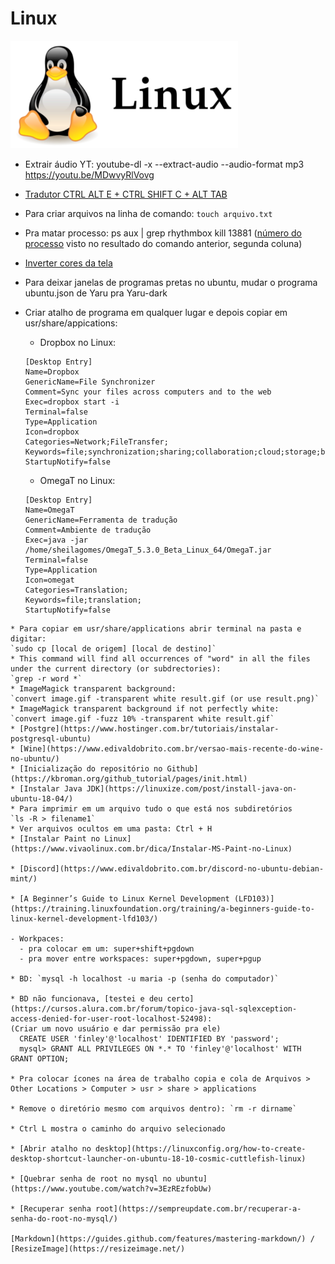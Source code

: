 # Linux

![Logo do linux](https://github.com/sheilagomes/diario-de-estudos/blob/main/Linux/logo-linux.png)

* Extrair áudio YT: youtube-dl -x --extract-audio --audio-format mp3 https://youtu.be/MDwvyRlVovg

* [Tradutor CTRL ALT E +  CTRL SHIFT C + ALT TAB](https://crow-translate.github.io/#installation)

* Para criar arquivos na linha de comando: `touch arquivo.txt`

* Pra matar processo: ps aux | grep rhythmbox
kill 13881 ([número do processo](https://superuser.com/questions/117913/ps-aux-output-meaning) visto no resultado do comando anterior, segunda coluna)

* [Inverter cores da tela](https://itectec.com/ubuntu/ubuntu-how-to-reverse-colors-for-the-current-window-in-gnome-shell/)

* Para deixar janelas de programas pretas no ubuntu, mudar o programa ubuntu.json de Yaru pra Yaru-dark

* Criar atalho de programa em qualquer lugar e depois copiar em usr/share/appications:
    * Dropbox no Linux:
  ```
  [Desktop Entry]
  Name=Dropbox
  GenericName=File Synchronizer
  Comment=Sync your files across computers and to the web
  Exec=dropbox start -i
  Terminal=false
  Type=Application
  Icon=dropbox
  Categories=Network;FileTransfer;
  Keywords=file;synchronization;sharing;collaboration;cloud;storage;backup;
  StartupNotify=false
  ```
  * OmegaT no Linux:
  ```
  [Desktop Entry]
  Name=OmegaT
  GenericName=Ferramenta de tradução
  Comment=Ambiente de tradução
  Exec=java -jar /home/sheilagomes/OmegaT_5.3.0_Beta_Linux_64/OmegaT.jar
  Terminal=false
  Type=Application
  Icon=omegat
  Categories=Translation;
  Keywords=file;translation;
  StartupNotify=false
```
* Para copiar em usr/share/applications abrir terminal na pasta e digitar:
`sudo cp [local de origem] [local de destino]`
* This command will find all occurrences of "word" in all the files under the current directory (or subdrectories): 
`grep -r word *`
* ImageMagick transparent background:
`convert image.gif -transparent white result.gif (or use result.png)`
* ImageMagick transparent background if not perfectly white:
`convert image.gif -fuzz 10% -transparent white result.gif`
* [Postgre](https://www.hostinger.com.br/tutoriais/instalar-postgresql-ubuntu)
* [Wine](https://www.edivaldobrito.com.br/versao-mais-recente-do-wine-no-ubuntu/)
* [Inicialização do repositório no Github](https://kbroman.org/github_tutorial/pages/init.html)
* [Instalar Java JDK](https://linuxize.com/post/install-java-on-ubuntu-18-04/)
* Para imprimir em um arquivo tudo o que está nos subdiretórios 
`ls -R > filename1`
* Ver arquivos ocultos em uma pasta: Ctrl + H
* [Instalar Paint no Linux](https://www.vivaolinux.com.br/dica/Instalar-MS-Paint-no-Linux)

* [Discord](https://www.edivaldobrito.com.br/discord-no-ubuntu-debian-mint/)

* [A Beginner’s Guide to Linux Kernel Development (LFD103)](https://training.linuxfoundation.org/training/a-beginners-guide-to-linux-kernel-development-lfd103/)

- Workpaces:
  - pra colocar em um: super+shift+pgdown
  - pra mover entre workspaces: super+pgdown, super+pgup

* BD: `mysql -h localhost -u maria -p (senha do computador)`

* BD não funcionava, [testei e deu certo](https://cursos.alura.com.br/forum/topico-java-sql-sqlexception-access-denied-for-user-root-localhost-52498):
(Criar um novo usuário e dar permissão pra ele)
  CREATE USER 'finley'@'localhost' IDENTIFIED BY 'password';
  mysql> GRANT ALL PRIVILEGES ON *.* TO 'finley'@'localhost' WITH GRANT OPTION;

* Pra colocar ícones na área de trabalho copia e cola de Arquivos > Other Locations > Computer > usr > share > applications

* Remove o diretório mesmo com arquivos dentro): `rm -r dirname`

* Ctrl L mostra o caminho do arquivo selecionado

* [Abrir atalho no desktop](https://linuxconfig.org/how-to-create-desktop-shortcut-launcher-on-ubuntu-18-10-cosmic-cuttlefish-linux)

* [Quebrar senha de root no mysql no ubuntu](https://www.youtube.com/watch?v=3EzREzfobUw)

* [Recuperar senha root](https://sempreupdate.com.br/recuperar-a-senha-do-root-no-mysql/)

[Markdown](https://guides.github.com/features/mastering-markdown/) / [ResizeImage](https://resizeimage.net/)
